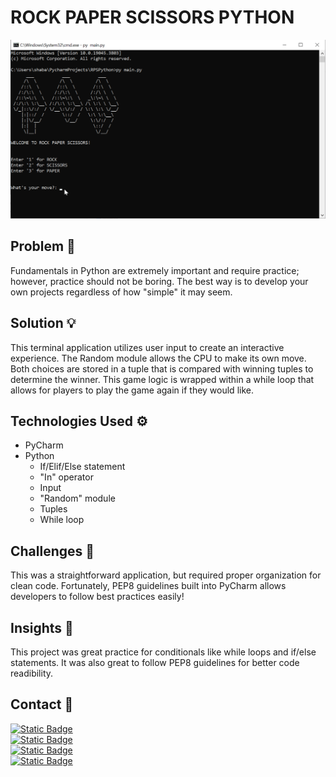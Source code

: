# ROCK PAPER SCISSORS PYTHON

![RPS Python GIF Demonstration](https://github.com/smhussain5/RPS-Python/blob/main/RPS_PYTHON.gif?raw=true)

## Problem 🤔

Fundamentals in Python are extremely important and require practice; however, practice should not be boring. The best way is to develop your own projects regardless of how "simple" it may seem.

## Solution 💡

This terminal application utilizes user input to create an interactive experience. The Random module allows the CPU to make its own move. Both choices are stored in a tuple that is compared with winning tuples to determine the winner. This game logic is wrapped within a while loop that allows for players to play the game again if they would like.

## Technologies Used ⚙

- PyCharm 
- Python
  - If/Elif/Else statement
  - "In" operator
  - Input
  - "Random" module
  - Tuples
  - While loop

## Challenges 💢

This was a straightforward application, but required proper organization for clean code. Fortunately, PEP8 guidelines built into PyCharm allows developers to follow best practices easily!

## Insights 💭

This project was great practice for conditionals like while loops and if/else statements. It was also great to follow PEP8 guidelines for better code readibility.

## Contact 📲

[![Static Badge](https://img.shields.io/badge/Send%20me%20an%20email-212121?style=flat-square&logo=gmail&logoColor=EA4335)](mailto:shababhussain525@gmail.com?)<br>
[![Static Badge](https://img.shields.io/badge/Connect_with_me_on_LinkedIn-212121?style=flat-square&logo=linkedin&logoColor=0A66C2)](https://www.linkedin.com/in/shabab-h)<br>
[![Static Badge](https://img.shields.io/badge/Follow_me_on_Twitter-212121?style=flat-square&logo=twitter&logoColor=1D9BF0)](https://twitter.com/shussain_5)<br>
[![Static Badge](https://img.shields.io/badge/Follow_me_on_GitHub-212121?style=flat-square&logo=github&logoColor=FAFAFA)](https://github.com/smhussain5)<br>

